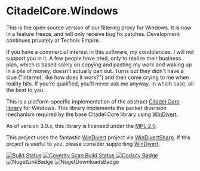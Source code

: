# CitadelCore.Windows

This is the open source version of our filtering proxy for Windows. It is now in a feature freeze, and will only receive bug fix patches. Development continues privately at Technik Empire. 

If you have a commercial interest in this software, my condolences. I will not support you in it. A few people have tried, only to realize their business plan, which is based solely on copying and pasting my work and waking up in a pile of money, doesn't actually pan out. Turns out they didn't have a clue ("internet, like how does it work?") and then come crying to me when reality hits. If you're qualified, you'll never ask me anyway, in which case, all the best to you.

This is a platform-specific implementation of the abstract [Citadel Core library](https://github.com/TechnikEmpire/CitadelCore) for Windows. This library implements the packet diversion mechanism required by the base Citadel Core library using [WinDivert](https://github.com/basil00/Divert). 

As of version 3.0.x, this library is licensed under the [MPL 2.0](https://www.mozilla.org/en-US/MPL/2.0/).

This project uses the fantastic [WinDivert](https://github.com/basil00/Divert) project via [WinDivertSharp](https://github.com/TechnikEmpire/WinDivertSharp). If this project is useful to you, please consider supporting [WinDivert](https://github.com/basil00/Divert).

[![Build Status](https://travis-ci.org/TechnikEmpire/CitadelCore.Windows.svg?branch=master)](https://travis-ci.org/TechnikEmpire/CitadelCore.Windows)
<a href="https://scan.coverity.com/projects/technikempire-citadelcore-windows">
  <img alt="Coverity Scan Build Status"
       src="https://scan.coverity.com/projects/15515/badge.svg"/>
</a>
[![Codacy Badge](https://api.codacy.com/project/badge/Grade/46d1822c6ec24aa5abfeabe4b2edaa75)](https://www.codacy.com/app/TechnikEmpire/CitadelCore.Windows?utm_source=github.com&amp;utm_medium=referral&amp;utm_content=TechnikEmpire/CitadelCore.Windows&amp;utm_campaign=Badge_Grade)
![NugetLinkBadge](https://img.shields.io/nuget/v/CitadelCore.Windows.svg)
![NugetDownloadsBadge](https://img.shields.io/nuget/dt/CitadelCore.Windows.svg)
